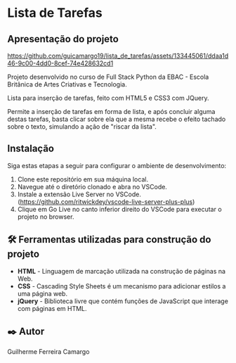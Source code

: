 # Lista de Tarefas

## Apresentação do projeto

https://github.com/guicamargo19/lista_de_tarefas/assets/133445061/ddaa1d46-9c00-4dd0-8cef-74e428632cd1

Projeto desenvolvido no curso de Full Stack Python da EBAC - Escola Britânica de Artes Criativas e Tecnologia.

Lista para inserção de tarefas, feito com HTML5 e CSS3 com JQuery.

Permite a inserção de tarefas em forma de lista, e após concluir alguma destas tarefas, basta clicar sobre ela que a
mesma recebe o efeito tachado sobre o texto, simulando a ação de "riscar da lista".

## Instalação

Siga estas etapas a seguir para configurar o ambiente de desenvolvimento:

1. Clone este repositório em sua máquina local.
2. Navegue até o diretório clonado e abra no VSCode.
3. Instale a extensão Live Server no VSCode. (https://github.com/ritwickdey/vscode-live-server-plus-plus)
4. Clique em Go Live no canto inferior direito do VSCode para executar o projeto no browser.

## 🛠️ Ferramentas utilizadas para construção do projeto

* **HTML** - Linguagem de marcação utilizada na construção de páginas na Web.
* **CSS** - Cascading Style Sheets é um mecanismo para adicionar estilos a uma página web.
* **jQuery** - Biblioteca livre que contém funções de JavaScript que interage com páginas em HTML.

## ✒️ Autor

Guilherme Ferreira Camargo
